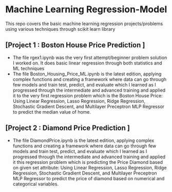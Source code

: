 # Machine Learning Regression-Model
This repo covers the basic machine learning regression projects/problems using various techniques through scikit learn library 

## [Project 1 : Boston House Price Prediction ]
 * The file rgex1.ipynb was the very first attempt/beginner problem solution I worked on. It does basic linear regression through both statistics and ML techniques 
 * The file Boston_Housing_Price_ML.ipynb is the latest edition, applying complex functions and creating a framework where data can go through few models and train test, predict, and evaluate which I learned as I progressed through the intermediate and advanced training and applied it to the  very first regression problem which is the Boston House Price:  Using Linear Regression, Lasso Regression, Ridge Regression, Stochastic Gradient Descent, and Multilayer Preceptron MLP Regressor to predict the median value of home. 

## [Project 2 : Diamond Price Prediction ] 
 * The file DiamondPrice.ipynb is the latest edition, applying complex functions and creating a framework where data can go through few models and train test, predict, and evaluate which I learned as I progressed through the intermediate and advanced training and applied it this regression problem which is predicting the Price Diamond based on given set attribute:  Using Linear Regression, Lasso Regression, Ridge Regression, Stochastic Gradient Descent, and Multilayer Preceptron MLP Regressor to predict the price of diamond based on numerical and categorical variables. 

